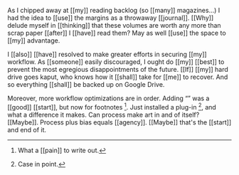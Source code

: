 As I chipped away at [[my]] reading backlog (so [[many]] magazines…) I had the idea to [[use]] the margins as a throwaway [[journal]]. [[Why]] delude myself in [[thinking]] that these volumes are worth any more than scrap paper [[after]] I [[have]] read them? May as well [[use]] the space to [[my]] advantage.

I [[also]] [[have]] resolved to make greater efforts in securing [[my]] workflow. As [[someone]] easily discouraged, I ought do [[my]] [[best]] to prevent the most egregious disappointments of the future. [[If]] [[my]] hard drive goes kaput, who knows how it [[shall]] take for [[me]] to recover. And so everything [[shall]] be backed up on Google Drive.

Moreover, more workflow optimizations are in order. Adding “” was a [[good]] [[start]], but now for footnotes [^1]. Just installed a plug-in [^2], and what a difference it makes. Can process make art in and of itself? [[Maybe]]. Process plus bias equals [[agency]]. [[Maybe]] that's the [[start]] and end of it.

[^1]: What a [[pain]] to write out.
[^2]: Case in point.